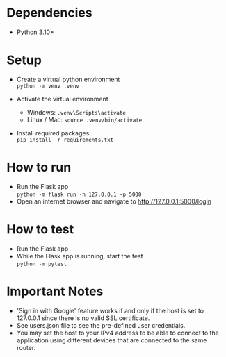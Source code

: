 # Dependencies
- Python 3.10+

# Setup

- Create a virtual python environment \
    ``` python -m venv .venv ```

- Activate the virtual environment
    - Windows: ``` .venv\Scripts\activate ```
    - Linux / Mac: ``` source .venv/bin/activate ```

- Install required packages \
    ``` pip install -r requirements.txt ```

# How to run
- Run the Flask app \
    ``` python -m flask run -h 127.0.0.1 -p 5000 ```
- Open an internet browser and navigate to http://127.0.0.1:5000/login

# How to test
- Run the Flask app
- While the Flask app is running, start the test \
    ``` python -m pytest ```

# Important Notes
- 'Sign in with Google' feature works if and only if the host is set to 127.0.0.1 since there is no valid SSL certificate.
- See users.json file to see the pre-defined user credentials.
- You may set the host to your IPv4 address to be able to connect to the application using different devices that are connected to the same router.
